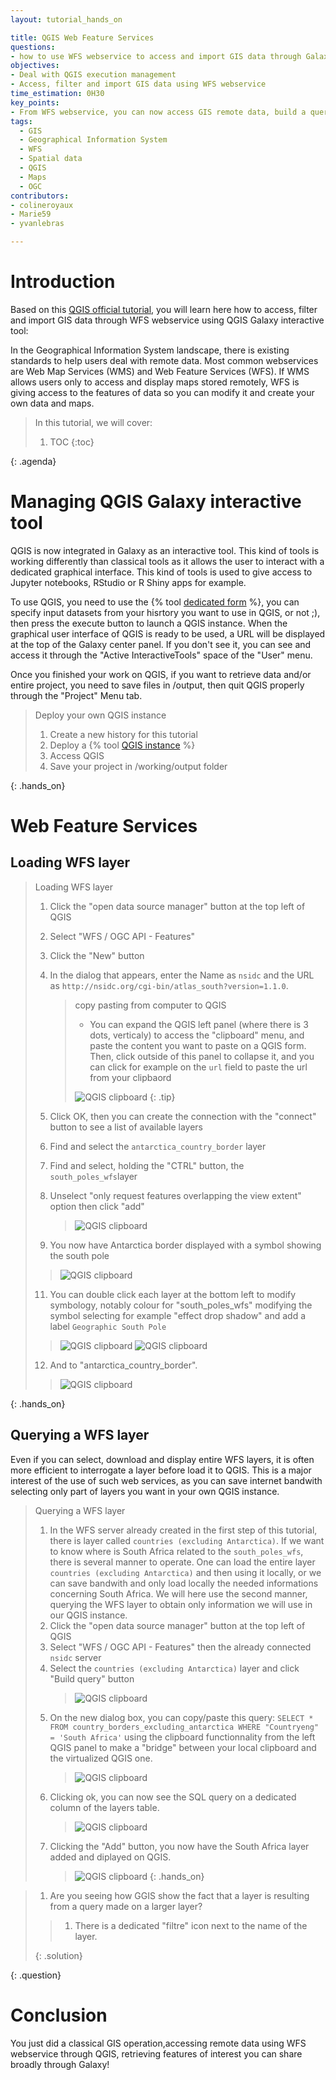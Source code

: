 ```yaml
---
layout: tutorial_hands_on

title: QGIS Web Feature Services
questions:
- how to use WFS webservice to access and import GIS data through Galaxy
objectives:
- Deal with QGIS execution management
- Access, filter and import GIS data using WFS webservice
time_estimation: 0H30
key_points:
- From WFS webservice, you can now access GIS remote data, build a query to select subpart of the data, and import it to Galaxy through QGIS Galaxy interactive tool.
tags:
  - GIS
  - Geographical Information System
  - WFS
  - Spatial data
  - QGIS
  - Maps
  - OGC
contributors:
- colineroyaux
- Marie59
- yvanlebras

---
```



# Introduction


Based on this [QGIS official tutorial](https://docs.qgis.org/2.18/en/docs/training_manual/online_resources/wfs.html), you will learn here how to access, filter and import GIS data through WFS webservice using QGIS Galaxy interactive tool:

In the Geographical Information System landscape, there is existing standards to help users deal with remote data. Most common webservices are Web Map Services (WMS) and Web Feature Services (WFS). If WMS allows users only to access and display maps stored remotely, WFS is giving access to the features of data so you can modify it and create your own data and maps.

> <agenda-title></agenda-title>
>
> In this tutorial, we will cover:
>
> 1. TOC
> {:toc}
>
{: .agenda}

# Managing QGIS Galaxy interactive tool
QGIS is now integrated in Galaxy as an interactive tool. This kind of tools is working differently than classical tools as it allows the user to interact with a dedicated graphical interface. This kind of tools is used to give access to Jupyter notebooks, RStudio or R Shiny apps for example. 

To use QGIS, you need to use the {% tool [dedicated form](https://ecology.usegalaxy.eu/root?tool_id=interactive_tool_qgis) %}, you can specify input datasets from your hisrtory you want to use in QGIS, or not ;), then press the execute button to launch a QGIS instance. When the graphical user interface of QGIS is ready to be used, a URL will be displayed at the top of the Galaxy center panel. If you don't see it, you can see and access it through the "Active InteractiveTools" space of the "User" menu.

Once you finished your work on QGIS, if you want to retrieve data and/or entire project, you need to save files in /output, then quit QGIS properly through the "Project" Menu tab.

> <hands-on-title>Deploy your own QGIS instance</hands-on-title>
>
> 1. Create a new history for this tutorial
> 2. Deploy a {% tool [QGIS instance](https://ecology.usegalaxy.eu/root?tool_id=interactive_tool_qgis) %}
> 3. Access QGIS
> 4. Save your project in /working/output folder
>
{: .hands_on}

# Web Feature Services
## Loading WFS layer

> <hands-on-title>Loading WFS layer</hands-on-title>
>
> 1. Click the "open data source manager" button at the top left of QGIS
> 2. Select "WFS / OGC API - Features"
> 3. Click the "New" button
> 4. In the dialog that appears, enter the Name as `nsidc` and the URL as `http://nsidc.org/cgi-bin/atlas_south?version=1.1.0`.
>
>    > <tip-title>copy pasting from computer to QGIS</tip-title>
>    >
>    > * You can expand the QGIS left panel (where there is 3 dots, verticaly) to access the "clipboard" menu, and paste the content you want to paste on a QGIS form. Then, click outside of this panel to collapse it, and you can click for example on the `url` field to paste the url from your clipbaord
>    >
>    > ![QGIS clipboard](../../images/QGIS/qgistuto1.PNG)
>    {: .tip}
>
> 5. Click OK, then you can create the connection with the "connect" button to see a list of available layers
> 6. Find and select the `antarctica_country_border` layer
> 7. Find and select, holding the "CTRL" button, the `south_poles_wfs`layer
> 9. Unselect "only request features overlapping the view extent" option then click "add"
>    > ![QGIS clipboard](../../images/QGIS/qgistuto3.PNG)
> 10. You now have Antarctica border displayed with a symbol showing the south pole
>    > ![QGIS clipboard](../../images/QGIS/qgistuto4.PNG)
> 11. You can double click each layer at the bottom left to modify symbology, notably colour for "south_poles_wfs" modifying the symbol selecting for example "effect drop shadow" and add a label `Geographic South Pole`
>    > ![QGIS clipboard](../../images/QGIS/qgistuto5.PNG)
>    > ![QGIS clipboard](../../images/QGIS/qgistuto6.PNG)
> 12. And to "antarctica_country_border".
>    > ![QGIS clipboard](../../images/QGIS/qgistuto7.PNG)
> 
{: .hands_on}

## Querying a WFS layer

Even if you can select, download and display entire WFS layers, it is often more efficient to interrogate a layer before load it to QGIS. This is a major interest of the use of such web services, as you can save internet bandwith selecting only part of layers you want in your own QGIS instance.

> <hands-on-title>Querying a WFS layer</hands-on-title>
>
> 1. In the WFS server already created in the first step of this tutorial, there is layer called `countries (excluding Antarctica)`. If we want to know where is South Africa related to the `south_poles_wfs`, there is several manner to operate. One can load the entire layer `countries (excluding Antarctica)` and then using it locally, or we can save bandwith and only load locally the needed informations concerning South Africa. We will here use the second manner, querying the WFS layer to obtain only information we will use in our QGIS instance.
> 2. Click the "open data source manager" button at the top left of QGIS
> 3. Select "WFS / OGC API - Features" then the already connected `nsidc` server
> 4. Select the `countries (excluding Antarctica)` layer and click "Build query" button
>    > ![QGIS clipboard](../../images/QGIS/qgistuto8.PNG)
> 6. On the new dialog box, you can copy/paste this query: `SELECT * FROM country_borders_excluding_antarctica WHERE "Countryeng" = 'South Africa'` using the clipboard functionnality from the left QGIS panel to make a "bridge" between your local clipboard and the virtualized QGIS one.
>    > ![QGIS clipboard](../../images/QGIS/qgistuto9.PNG)
> 7. Clicking ok, you can now see the SQL query on a dedicated column of the layers table.
>    > ![QGIS clipboard](../../images/QGIS/qgistuto10.PNG)
> 9. Clicking the "Add" button, you now have the South Africa layer added and diplayed on QGIS.
>    > ![QGIS clipboard](../../images/QGIS/qgistuto11.PNG)
{: .hands_on}

> <question-title></question-title>
>
> 1. Are you seeing how GGIS show the fact that a layer is resulting from a query made on a larger layer?
>
> > <solution-title></solution-title>
> >
> > 1. There is a dedicated "filtre" icon next to the name of the layer.
> >
> {: .solution}
>
{: .question}








# Conclusion


You just did a classical GIS operation,accessing remote data using WFS webservice through QGIS, retrieving features of interest you can share broadly through Galaxy!
